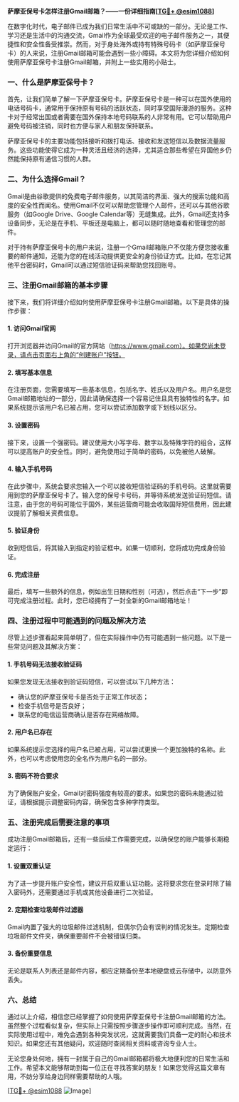**萨摩亚保号卡怎样注册Gmail邮箱？——一份详细指南[[TG💪+ @esim1088](https://t.me/s/esim1088)]**

在数字化时代，电子邮件已成为我们日常生活中不可或缺的一部分。无论是工作、学习还是生活中的沟通交流，Gmail作为全球最受欢迎的电子邮件服务之一，其便捷性和安全性备受推崇。然而，对于身处海外或持有特殊号码卡（如萨摩亚保号卡）的人来说，注册Gmail邮箱可能会遇到一些小障碍。本文将为您详细介绍如何使用萨摩亚保号卡注册Gmail邮箱，并附上一些实用的小贴士。

### 一、什么是萨摩亚保号卡？

首先，让我们简单了解一下萨摩亚保号卡。萨摩亚保号卡是一种可以在国外使用的电话号码卡，通常用于保持原有号码的活跃状态，同时享受国际漫游的服务。这种卡对于经常出国或者需要在国外保持本地号码联系的人非常有用。它可以帮助用户避免号码被注销，同时也方便与家人和朋友保持联系。

萨摩亚保号卡的主要功能包括接听和拨打电话、接收和发送短信以及数据流量服务。这些功能使得它成为一种灵活且经济的选择，尤其适合那些希望在异国他乡仍然能保持原有通信习惯的人群。

### 二、为什么选择Gmail？

Gmail是由谷歌提供的免费电子邮件服务，以其简洁的界面、强大的搜索功能和高度的安全性而闻名。使用Gmail不仅可以帮助您管理个人邮件，还可以与其他谷歌服务（如Google Drive、Google Calendar等）无缝集成。此外，Gmail还支持多设备同步，无论是在手机、平板还是电脑上，都可以随时随地查看和管理您的邮件。

对于持有萨摩亚保号卡的用户来说，注册一个Gmail邮箱账户不仅能方便您接收重要的邮件通知，还能为您的在线活动提供更安全的身份验证方式。比如，在忘记其他平台密码时，Gmail可以通过短信验证码来帮助您找回账号。

### 三、注册Gmail邮箱的基本步骤

接下来，我们将详细介绍如何使用萨摩亚保号卡注册Gmail邮箱。以下是具体的操作步骤：

#### 1. 访问Gmail官网
打开浏览器并访问Gmail的官方网站（https://www.gmail.com）。如果您尚未登录，请点击页面右上角的“创建账户”按钮。

#### 2. 填写基本信息
在注册页面，您需要填写一些基本信息，包括名字、姓氏以及用户名。用户名是您Gmail邮箱地址的一部分，因此请确保选择一个容易记住且具有独特性的名字。如果系统提示该用户名已被占用，您可以尝试添加数字或下划线以区分。

#### 3. 设置密码
接下来，设置一个强密码。建议使用大小写字母、数字以及特殊字符的组合，这样可以提高账户的安全性。同时，避免使用过于简单的密码，以免被他人破解。

#### 4. 输入手机号码
在此步骤中，系统会要求您输入一个可以接收短信验证码的手机号码。这里就需要用到您的萨摩亚保号卡了。输入您的保号卡号码，并等待系统发送验证码短信。请注意，由于您的号码可能位于国外，某些运营商可能会收取国际短信费用，因此建议提前了解相关资费信息。

#### 5. 验证身份
收到短信后，将其输入到指定的验证框中。如果一切顺利，您将成功完成身份验证。

#### 6. 完成注册
最后，填写一些额外的信息，例如出生日期和性别（可选），然后点击“下一步”即可完成注册过程。此时，您已经拥有了一封全新的Gmail邮箱地址！

### 四、注册过程中可能遇到的问题及解决方法

尽管上述步骤看起来简单明了，但在实际操作中仍有可能遇到一些问题。以下是一些常见问题及其解决方案：

#### 1. 手机号码无法接收验证码
如果您发现无法接收到验证码短信，可以尝试以下几种方法：
- 确认您的萨摩亚保号卡是否处于正常工作状态；
- 检查手机信号是否良好；
- 联系您的电信运营商确认是否存在网络故障。

#### 2. 用户名已存在
如果系统提示您选择的用户名已被占用，可以尝试更换一个更加独特的名称。此外，也可以考虑使用您的全名作为用户名的一部分。

#### 3. 密码不符合要求
为了确保账户安全，Gmail对密码强度有较高的要求。如果您的密码未能通过验证，请根据提示调整密码内容，确保包含多种字符类型。

### 五、注册完成后需要注意的事项

成功注册Gmail邮箱后，还有一些后续工作需要完成，以确保您的账户能够长期稳定运行：

#### 1. 设置双重认证
为了进一步提升账户安全性，建议开启双重认证功能。这将要求您在登录时除了输入密码外，还需要通过手机或其他设备进行二次验证。

#### 2. 定期检查垃圾邮件过滤器
Gmail内置了强大的垃圾邮件过滤机制，但偶尔仍会有误判的情况发生。定期检查垃圾邮件文件夹，确保重要邮件不会被错误归类。

#### 3. 备份重要信息
无论是联系人列表还是邮件内容，都应定期备份至本地硬盘或云存储中，以防意外丢失。

### 六、总结

通过以上介绍，相信您已经掌握了如何使用萨摩亚保号卡注册Gmail邮箱的方法。虽然整个过程看似复杂，但实际上只需按照步骤逐步操作即可顺利完成。当然，在实际使用过程中，难免会遇到各种突发状况，这就需要我们具备一定的耐心和技术知识。如果您还有其他疑问，欢迎随时查阅相关资料或咨询专业人士。

无论您身处何地，拥有一封属于自己的Gmail邮箱都将极大地便利您的日常生活和工作。希望本文能够帮助到每一位正在寻找答案的朋友！如果您觉得这篇文章有用，不妨分享给身边同样需要帮助的人哦。

[[TG💪+ @esim1088](https://t.me/s/esim1088) ![Image](https://i.postimg.cc/4NQfJmqS/Snipaste-2025-05-13-00-14-12.png)]